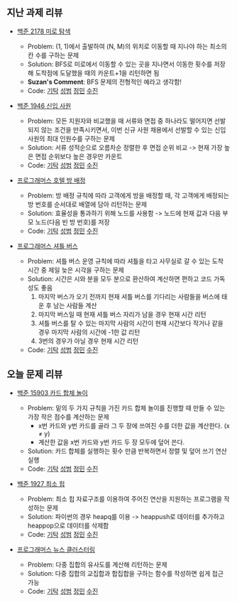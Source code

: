 ## 지난 과제 리뷰

- [백준 2178 미로 탐색](https://www.acmicpc.net/problem/2178)
  - Problem: (1, 1)에서 출발하여 (N, M)의 위치로 이동할 때 지나야 하는 최소의 칸 수를 구하는 문제
  - Solution: BFS로 미로에서 이동할 수 있는 곳을 지나면서 이동한 횟수를 저장해 도착점에 도달했을 때의 카운트+1을 리턴하면 됨        
  - **Suzan's Comment**: BFS 문제의 전형적인 예라고 생각함!
  - Code: [기탁]() [성범](https://github.com/KvngSungBum/CodingTest/blob/master/src/BaekJoon2/MazeSeek_2178.java) [정민]() [수진](https://github.com/ZenithOfApex/suzan/commit/00af294e54734e3cb1f3dbf2dd28b4db8347c8a4)

- [백준 1946 신입 사원](https://www.acmicpc.net/problem/1946)
  - Problem: 모든 지원자와 비교했을 때 서류와 면접 중 하나라도 떨어지면 선발되지 않는 조건을 만족시키면서, 
    이번 신규 사원 채용에서 선발할 수 있는 신입 사원의 최대 인원수를 구하는 문제
  - Solution: 서류 성적순으로 오름차순 정렬한 후 면접 순위 비교 -> 현재 가장 높은 면접 순위보다 높은 경우만 카운트         
  - Code: [기탁]() [성범](https://github.com/KvngSungBum/CodingTest/blob/master/src/BaekJoon2/Newbie_1946.java) [정민]() [수진](https://github.com/ZenithOfApex/suzan/blob/master/BOJ/%5BSorting%5D1946.py)

- [프로그래머스 호텔 방 배정](https://programmers.co.kr/learn/courses/30/lessons/64063)
  - Problem: 방 배정 규칙에 따라 고객에게 방을 배정할 때, 각 고객에게 배정되는 방 번호를 순서대로 배열에 담아 리턴하는 문제
  - Solution: 효율성을 통과하기 위해 노드를 사용함 -> 노드에 현재 값과 다음 부모 노드(다음 빈 방 번호)를 저장              
  - Code: [기탁]() [성범](https://github.com/KvngSungBum/CodingTest/blob/master/src/programmers/RoomAssignment2.java) [정민]() [수진](https://github.com/ZenithOfApex/suzan/blob/master/Programmers/%5B%EC%BD%94%ED%85%8C%EC%97%B0%EC%8A%B5%5D%ED%98%B8%ED%85%94%EB%B0%A9%EB%B0%B0%EC%A0%95.py)

- [프로그래머스 셔틀 버스](https://programmers.co.kr/learn/courses/30/lessons/17678)
  - Problem: 셔틀 버스 운영 규칙에 따라 셔틀을 타고 사무실로 갈 수 있는 도착 시간 중 제일 늦은 시각을 구하는 문제
  - Solution: 시간은 시와 분을 모두 분으로 환산하여 계산하면 편하고 코드 가독성도 좋음
    1. 마지막 버스가 오기 전까지 현재 셔틀 버스를 기다리는 사람들을 버스에 태운 후 남는 사람들 계산        
    2. 마지막 버스일 때 현재 셔틀 버스 자리가 남을 경우 현재 시간 리턴            
    3. 셔틀 버스를 탈 수 있는 마지막 사람의 시간이 현재 시간보다 작거나 같을 경우 마지막 사람의 시간에 -1한 값 리턴
    4. 3번의 경우가 아닐 경우 현재 시간 리턴        
  - Code: [기탁]() [성범](https://github.com/KvngSungBum/CodingTest/blob/master/src/programmers/ShuttleBus2.java) [정민]() [수진](https://github.com/ZenithOfApex/suzan/blob/master/Programmers/%5B%EC%BD%94%ED%85%8C%EC%97%B0%EC%8A%B5%5D%EC%85%94%ED%8B%80%EB%B2%84%EC%8A%A4.py)

## 오늘 문제 리뷰

- [백준 15903 카드 합체 놀이](https://www.acmicpc.net/problem/15903)
  - Problem: 밑의 두 가지 규칙을 가진 카드 합체 놀이를 진행할 때 만들 수 있는 가장 작은 점수를 계산하는 문제            
      - x번 카드와 y번 카드를 골라 그 두 장에 쓰여진 수를 더한 값을 계산한다. (x ≠ y)
      - 계산한 값을 x번 카드와 y번 카드 두 장 모두에 덮어 쓴다.
  - Solution: 카드 합체를 실행하는 횟수 만큼 반복하면서 정렬 및 덮어 쓰기 연산 실행       
  - Code: [기탁]() [성범](https://github.com/KvngSungBum/CodingTest/blob/master/src/BaekJoon2/CardFusion_15903.java) [정민]() [수진](https://github.com/ZenithOfApex/suzan/blob/master/BOJ/%5BSorting%5D15903.py)

- [백준 1927 최소 힙](https://www.acmicpc.net/problem/1927)
  - Problem: 최소 힙 자료구조를 이용하여 주어진 연산을 지원하는 프로그램을 작성하는 문제
  - Solution: 파이썬의 경우 heapq를 이용 -> heappush로 데이터를 추가하고 heappop으로 데이터를 삭제함        
  - Code: [기탁]() [성범](https://github.com/KvngSungBum/CodingTest/blob/master/src/BaekJoon2/MinimumHeap_1927.java) [정민]() [수진](https://github.com/ZenithOfApex/suzan/blob/master/BOJ/%5BHeapq%5D1927.py)

- [프로그래머스 뉴스 클러스터링](https://programmers.co.kr/learn/courses/30/lessons/17677)
  - Problem: 다중 집합의 유사도를 계산해 리턴하는 문제
  - Solution: 다중 집합의 교집합과 합집합을 구하는 함수를 작성하면 쉽게 접근 가능        
  - Code: [기탁]() [성범](https://github.com/KvngSungBum/CodingTest/blob/master/src/programmers/NewsClustering2.java) [정민]() [수진](https://github.com/ZenithOfApex/suzan/blob/master/Programmers/%5B%EC%BD%94%ED%85%8C%EC%97%B0%EC%8A%B5%5D%EB%89%B4%EC%8A%A4%ED%81%B4%EB%9F%AC%EC%8A%A4%ED%84%B0%EB%A7%81.py)
  
